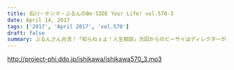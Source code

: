 ```yaml
---
title: 石川・ホンマ・ぶるんのBe-SIDE Your Life! vol.570-3
date: April 14, 2017
tags: ['2017', 'April 2017', 'vol.570']
draft: false
summary: ぶるんさん合流！「知らねぇよ！人生相談」次回からのビーサイはディレクターが二人体制でお送りします！引き続きよろしくお願いします！！SAITO
---
```


http://project-phi.ddo.jp/ishikawa/ishikawa570_3.mp3
